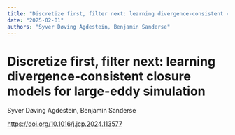 ```yaml
---
title: "Discretize first, filter next: learning divergence-consistent closure models for large-eddy simulation"
date: "2025-02-01"
authors: "Syver Døving Agdestein, Benjamin Sanderse"
---
```


# Discretize first, filter next: learning divergence-consistent closure models for large-eddy simulation

Syver Døving Agdestein, Benjamin Sanderse

<https://doi.org/10.1016/j.jcp.2024.113577>
